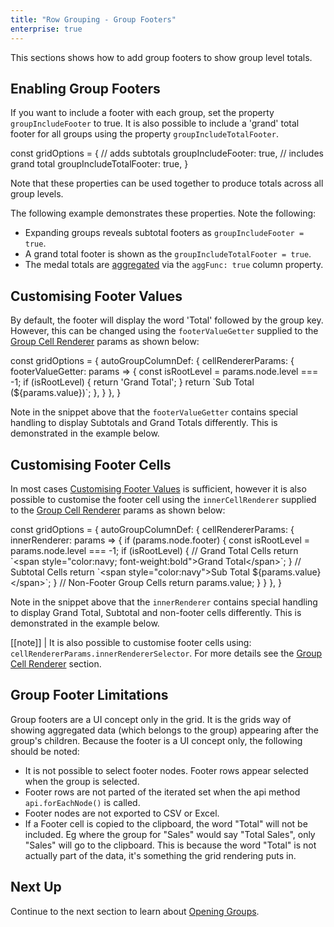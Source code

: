 ```yaml
---
title: "Row Grouping - Group Footers"
enterprise: true
---
```


This sections shows how to add group footers to show group level totals.

## Enabling Group Footers

If you want to include a footer with each group, set the property `groupIncludeFooter` to true. It is also possible to 
include a 'grand' total footer for all groups using the property `groupIncludeTotalFooter`.

<snippet>
const gridOptions = {
    // adds subtotals
    groupIncludeFooter: true,
    // includes grand total
    groupIncludeTotalFooter: true,
}
</snippet>

Note that these properties can be used together to produce totals across all group levels.

The following example demonstrates these properties. Note the following:

- Expanding groups reveals subtotal footers as `groupIncludeFooter = true`.
- A grand total footer is shown as the `groupIncludeTotalFooter = true`.
- The medal totals are [aggregated](/aggregation/) via the `aggFunc: true` column property.

<grid-example title='Enabling Group Footers' name='enabling-group-footers' type='generated' options='{ "enterprise": true, "exampleHeight": 503, "modules": ["clientside", "rowgrouping"] }'></grid-example>

## Customising Footer Values

By default, the footer will display the word 'Total' followed by the group key. However, this can be changed using the
`footerValueGetter` supplied to the [Group Cell Renderer](/group-cell-renderer/) params as shown below: 

<snippet>
const gridOptions = {
    autoGroupColumnDef: { 
        cellRendererParams: {
            footerValueGetter: params =>  {
                const isRootLevel = params.node.level === -1;
                if (isRootLevel) {
                    return 'Grand Total';
                }
                return `Sub Total (${params.value})`;
            },
        }
    },
}
</snippet>

Note in the snippet above that the `footerValueGetter` contains special handling to display Subtotals and Grand Totals
differently. This is demonstrated in the example below.

<grid-example title='Customising Footer Values' name='customising-footer-values' type='generated' options='{ "enterprise": true, "exampleHeight": 503, "modules": ["clientside", "rowgrouping"] }'></grid-example>

## Customising Footer Cells

In most cases [Customising Footer Values](../grouping-footers/#customising-footer-values) is sufficient, however it is
also possible to customise the footer cell using the `innerCellRenderer` supplied to the 
[Group Cell Renderer](/group-cell-renderer/) params as shown below:

<snippet>
const gridOptions = {
    autoGroupColumnDef: { 
        cellRendererParams: {
            innerRenderer: params => {
                if (params.node.footer) {
                    const isRootLevel = params.node.level === -1;
                    if (isRootLevel) {
                        // Grand Total Cells
                        return `&lt;span style="color:navy; font-weight:bold"&gt;Grand Total&lt;/span&gt;`;
                    }
                    // Subtotal Cells
                    return `&lt;span style="color:navy"&gt;Sub Total ${params.value}&lt;/span&gt;`;
                }
                // Non-Footer Group Cells
                return params.value;
            }
        }
    },
}
</snippet>

Note in the snippet above that the `innerRenderer` contains special handling to display Grand Total, Subtotal and
non-footer cells differently. This is demonstrated in the example below.

<grid-example title='Customising Footer Cells' name='customising-footer-cells' type='generated' options='{ "enterprise": true, "exampleHeight": 503, "modules": ["clientside", "rowgrouping"] }'></grid-example>

[[note]]
| It is also possible to customise footer cells using: `cellRendererParams.innerRendererSelector`. For more details see
the [Group Cell Renderer](/group-cell-renderer/) section.

## Group Footer Limitations

Group footers are a UI concept only in the grid. It is the grids way of showing aggregated data (which belongs to the 
group) appearing after the group's children. Because the footer is a UI concept only, the following should be noted:

 - It is not possible to select footer nodes. Footer rows appear selected when the group is selected.
 - Footer rows are not parted of the iterated set when the api method `api.forEachNode()` is called.
 - Footer nodes are not exported to CSV or Excel.
 - If a Footer cell is copied to the clipboard, the word "Total" will not be included. Eg where the group for "Sales" would say "Total Sales", only "Sales" will go to the clipboard. This is because the word "Total" is not actually part of the data, it's something the grid rendering puts in.

## Next Up

Continue to the next section to learn about [Opening Groups](../grouping-opening-groups/).